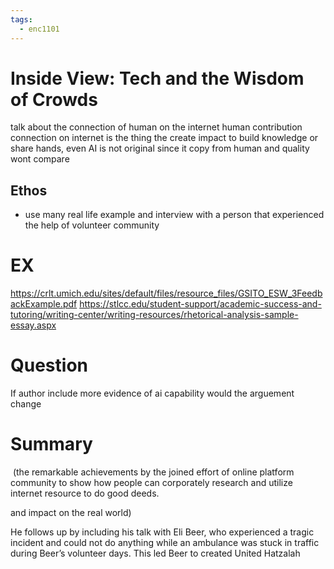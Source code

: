```yaml
---
tags:
  - enc1101
---
```


# Inside View: Tech and the Wisdom of Crowds

talk about the connection of human on the internet
human contribution connection on internet is the thing the create impact to build knowledge or share hands, even AI is not original since it copy from human and quality wont compare

## Ethos
- use many real life example and interview with a person that experienced the help of volunteer community 

# EX
https://crlt.umich.edu/sites/default/files/resource_files/GSITO_ESW_3FeedbackExample.pdf
https://stlcc.edu/student-support/academic-success-and-tutoring/writing-center/writing-resources/rhetorical-analysis-sample-essay.aspx

# Question
If author include more evidence of ai capability would the arguement change

# Summary
 (the remarkable achievements by the joined effort of online platform community to show how people can corporately research and utilize internet resource to do good deeds.  

and impact on the real world)


He follows up by including his talk with Eli Beer, who experienced a tragic incident and could not do anything while an ambulance was stuck in traffic during Beer’s volunteer days. This led Beer to created United Hatzalah